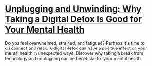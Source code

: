 
# [Unplugging and Unwinding: Why Taking a Digital Detox Is Good for Your Mental Health](https://www.mindhaste.com/t/relaxing/unplugging-and-unwinding-why-taking-a-digital-detox-is-good-for-your-mental-health-350)

Do you feel overwhelmed, strained, and fatigued? Perhaps it's time to disconnect and relax. A digital detox can have a positive effect on your mental health in unexpected ways. Discover why taking a break from technology and unplugging can be beneficial for your mental health.
    